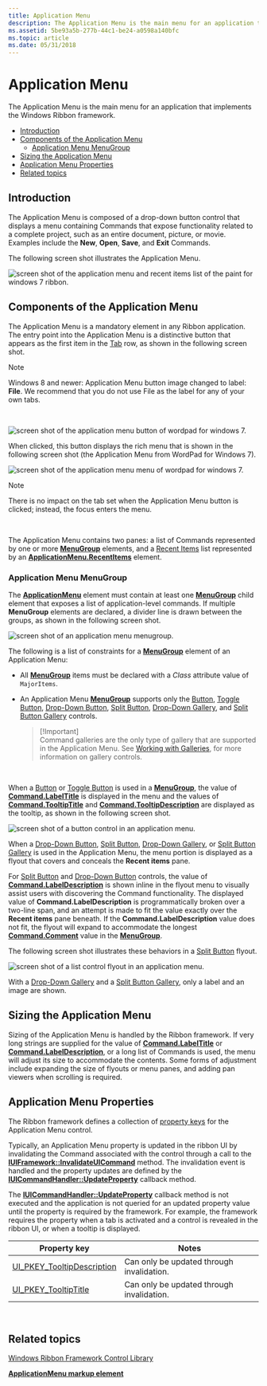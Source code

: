 ```yaml
---
title: Application Menu
description: The Application Menu is the main menu for an application that implements the Windows Ribbon framework.
ms.assetid: 5be93a5b-277b-44c1-be24-a0598a140bfc
ms.topic: article
ms.date: 05/31/2018
---
```


# Application Menu

The Application Menu is the main menu for an application that implements the Windows Ribbon framework.

-   [Introduction](#introduction)
-   [Components of the Application Menu](#components-of-the-application-menu)
    -   [Application Menu MenuGroup](#application-menu-menugroup)
-   [Sizing the Application Menu](#sizing-the-application-menu)
-   [Application Menu Properties](#application-menu-properties)
-   [Related topics](#related-topics)

## Introduction

The Application Menu is composed of a drop-down button control that displays a menu containing Commands that expose functionality related to a complete project, such as an entire document, picture, or movie. Examples include the **New**, **Open**, **Save**, and **Exit** Commands.

The following screen shot illustrates the Application Menu.

![screen shot of the application menu and recent items list of the paint for windows 7 ribbon.](images/controls/recentitems.png)

## Components of the Application Menu

The Application Menu is a mandatory element in any Ribbon application. The entry point into the Application Menu is a distinctive button that appears as the first item in the [Tab](windowsribbon-controls-tab.md) row, as shown in the following screen shot.

> [!Note]  
> Windows 8 and newer: Application Menu button image changed to label: **File**. We recommend that you do not use File as the label for any of your own tabs.

 

![screen shot of the application menu button of wordpad for windows 7.](images/overviews/applicationmenu-button.png)

When clicked, this button displays the rich menu that is shown in the following screen shot (the Application Menu from WordPad for Windows 7).

![screen shot of the application menu menu of wordpad for windows 7.](images/overviews/applicationmenu-menu.png)

> [!Note]  
> There is no impact on the tab set when the Application Menu button is clicked; instead, the focus enters the menu.

 

The Application Menu contains two panes: a list of Commands represented by one or more [**MenuGroup**](windowsribbon-element-menugroup.md) elements, and a [Recent Items](windowsribbon-controls-recentitems.md) list represented by an [**ApplicationMenu.RecentItems**](windowsribbon-element-applicationmenu-recentitems.md) element.

### Application Menu MenuGroup

The [**ApplicationMenu**](windowsribbon-element-applicationmenu.md) element must contain at least one [**MenuGroup**](windowsribbon-element-menugroup.md) child element that exposes a list of application-level commands. If multiple **MenuGroup** elements are declared, a divider line is drawn between the groups, as shown in the following screen shot.

![screen shot of an application menu menugroup.](images/overviews/applicationmenu-menugroup.png)

The following is a list of constraints for a [**MenuGroup**](windowsribbon-element-menugroup.md) element of an Application Menu:

-   All [**MenuGroup**](windowsribbon-element-menugroup.md) items must be declared with a *Class* attribute value of `MajorItems`.
-   An Application Menu [**MenuGroup**](windowsribbon-element-menugroup.md) supports only the [Button](windowsribbon-controls-button.md), [Toggle Button](windowsribbon-controls-togglebutton.md), [Drop-Down Button](windowsribbon-controls-dropdownbutton.md), [Split Button](windowsribbon-controls-splitbutton.md), [Drop-Down Gallery](windowsribbon-controls-dropdowngallery.md), and [Split Button Gallery](windowsribbon-controls-splitbuttongallery.md) controls.
    > \[!Important\]  
    > Command galleries are the only type of gallery that are supported in the Application Menu. See [Working with Galleries](https://msdn.microsoft.com/library/Dd742868(v=VS.85).aspx), for more information on gallery controls.

     

When a [Button](windowsribbon-controls-button.md) or [Toggle Button](windowsribbon-controls-togglebutton.md) is used in a [**MenuGroup**](windowsribbon-element-menugroup.md), the value of [**Command.LabelTitle**](windowsribbon-element-command-labeltitle.md) is displayed in the menu and the values of [**Command.TooltipTitle**](windowsribbon-element-command-tooltiptitle.md) and [**Command.TooltipDescription**](windowsribbon-element-command-tooltipdescription.md) are displayed as the tooltip, as shown in the following screen shot.

![screen shot of a button control in an application menu.](images/overviews/applicationmenu-menubutton.png)

When a [Drop-Down Button](windowsribbon-controls-dropdownbutton.md), [Split Button](windowsribbon-controls-splitbutton.md), [Drop-Down Gallery](windowsribbon-controls-dropdowngallery.md), or [Split Button Gallery](windowsribbon-controls-splitbuttongallery.md) is used in the Application Menu, the menu portion is displayed as a flyout that covers and conceals the **Recent items** pane.

For [Split Button](windowsribbon-controls-splitbutton.md) and [Drop-Down Button](windowsribbon-controls-dropdownbutton.md) controls, the value of [**Command.LabelDescription**](windowsribbon-element-command-labeldescription.md) is shown inline in the flyout menu to visually assist users with discovering the Command functionality. The displayed value of **Command.LabelDescription** is programmatically broken over a two-line span, and an attempt is made to fit the value exactly over the **Recent items** pane beneath. If the **Command.LabelDescription** value does not fit, the flyout will expand to accommodate the longest [**Command.Comment**](windowsribbon-element-command-comment.md) value in the [**MenuGroup**](windowsribbon-element-menugroup.md).

The following screen shot illustrates these behaviors in a [Split Button](windowsribbon-controls-splitbutton.md) flyout.

![screen shot of a list control flyout in an application menu.](images/overviews/applicationmenu-menuflyout.png)

With a [Drop-Down Gallery](windowsribbon-controls-dropdowngallery.md) and a [Split Button Gallery](windowsribbon-controls-splitbuttongallery.md), only a label and an image are shown.

## Sizing the Application Menu

Sizing of the Application Menu is handled by the Ribbon framework. If very long strings are supplied for the value of [**Command.LabelTitle**](windowsribbon-element-command-labeltitle.md) or [**Command.LabelDescription**](windowsribbon-element-command-labeldescription.md), or a long list of Commands is used, the menu will adjust its size to accommodate the contents. Some forms of adjustment include expanding the size of flyouts or menu panes, and adding pan viewers when scrolling is required.

## Application Menu Properties

The Ribbon framework defines a collection of [property keys](windowsribbon-reference-properties.md) for the Application Menu control.

Typically, an Application Menu property is updated in the ribbon UI by invalidating the Command associated with the control through a call to the [**IUIFramework::InvalidateUICommand**](https://docs.microsoft.com/windows/desktop/api/uiribbon/nf-uiribbon-iuiframework-invalidateuicommand) method. The invalidation event is handled and the property updates are defined by the [**IUICommandHandler::UpdateProperty**](https://docs.microsoft.com/windows/desktop/api/uiribbon/nf-uiribbon-iuicommandhandler-updateproperty) callback method.

The [**IUICommandHandler::UpdateProperty**](https://docs.microsoft.com/windows/desktop/api/uiribbon/nf-uiribbon-iuicommandhandler-updateproperty) callback method is not executed and the application is not queried for an updated property value until the property is required by the framework. For example, the framework requires the property when a tab is activated and a control is revealed in the ribbon UI, or when a tooltip is displayed.



| Property key                                                                                     | Notes                                     |
|--------------------------------------------------------------------------------------------------|-------------------------------------------|
| [UI\_PKEY\_TooltipDescription](windowsribbon-reference-properties-uipkey-tooltipdescription.md) | Can only be updated through invalidation. |
| [UI\_PKEY\_TooltipTitle](windowsribbon-reference-properties-uipkey-tooltiptitle.md)             | Can only be updated through invalidation. |



 

## Related topics

<dl> <dt>

[Windows Ribbon Framework Control Library](windowsribbon-controls-entry.md)
</dt> <dt>

[**ApplicationMenu markup element**](windowsribbon-element-applicationmenu.md)
</dt> </dl>

 

 




